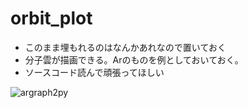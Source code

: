 # orbit_plot

  - このまま埋もれるのはなんかあれなので置いておく
  - 分子雲が描画できる。Arのものを例としておいておく。
  - ソースコード読んで頑張ってほしい

![argraph2py](https://user-images.githubusercontent.com/33972190/39755952-9c445134-5302-11e8-84db-d892235038e1.png)
